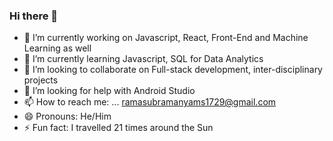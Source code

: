 ### Hi there 👋

- 🔭 I’m currently working on Javascript, React, Front-End and Machine Learning as well
- 🌱 I’m currently learning Javascript, SQL for Data Analytics
- 👯 I’m looking to collaborate on Full-stack development, inter-disciplinary projects
- 🤔 I’m looking for help with Android Studio
- 📫 How to reach me: ... ramasubramanyams1729@gmail.com
- 😄 Pronouns: He/Him
- ⚡ Fun fact: I travelled 21 times around the Sun
<!-- - 💬 Ask me about --->
